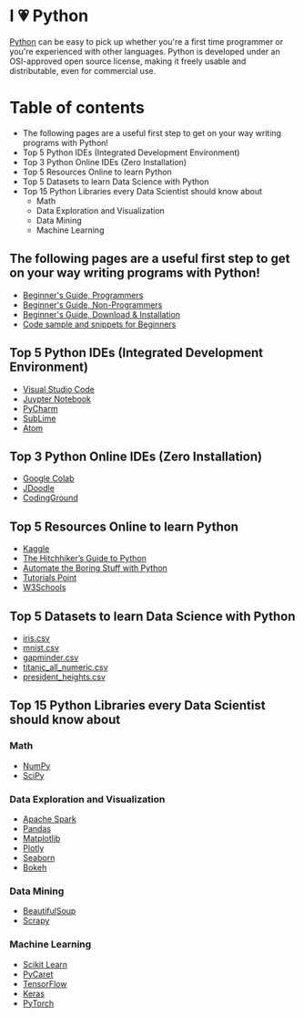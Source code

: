 # I  :heartpulse:  Python
  [Python](https://www.python.org/) can be easy to pick up whether you're a first time programmer or you're experienced with other languages.
Python is developed under an OSI-approved open source license, making it freely usable and distributable, even for commercial use.
# Table of contents
  - The following pages are a useful first step to get on your way writing programs with Python!
  - Top 5 Python IDEs (Integrated Development Environment)
  - Top 3 Python Online IDEs (Zero Installation)
  - Top 5 Resources Online to learn Python
  - Top 5 Datasets to learn Data Science with Python
  - Top 15 Python Libraries every Data Scientist should know about
    * Math
    * Data Exploration and Visualization
    * Data Mining
    * Machine Learning      

## The following pages are a useful first step to get on your way writing programs with Python!
- [ Beginner's Guide, Programmers ](https://wiki.python.org/moin/BeginnersGuide/Programmers)
- [ Beginner's Guide, Non-Programmers ](https://wiki.python.org/moin/BeginnersGuide/NonProgrammers)
- [ Beginner's Guide, Download & Installation ](https://wiki.python.org/moin/BeginnersGuide/Download)
- [ Code sample and snippets for Beginners ](https://wiki.python.org/moin/BeginnersGuide/Examples)

## Top 5 Python IDEs (Integrated Development Environment)
- [ Visual Studio Code ](https://code.visualstudio.com/)
- [ Juypter Notebook ](https://jupyter.org/)
- [ PyCharm ](https://www.jetbrains.com/pycharm/)
- [ SubLime ](https://www.sublimetext.com/)
- [ Atom ](https://atom.io/)

## Top 3 Python Online IDEs (Zero Installation)
- [ Google Colab ](https://colab.research.google.com/)
- [ JDoodle ](https://www.jdoodle.com/python3-programming-online/)
- [ CodingGround ](https://www.tutorialspoint.com/execute_python3_online.php)

## Top 5 Resources Online to learn Python
- [ Kaggle ](https://www.kaggle.com/learn/python)
- [ The Hitchhiker’s Guide to Python ](https://docs.python-guide.org/)
- [ Automate the Boring Stuff with Python ](https://automatetheboringstuff.com/)
- [ Tutorials Point ](https://www.tutorialspoint.com/python/index.htm)
- [ W3Schools ](https://www.w3schools.com/python/)

## Top 5 Datasets to learn Data Science with Python 
- [ iris.csv ](https://github.com/profHajal/datasets/blob/main/iris.csv)
- [ mnist.csv ](https://github.com/profHajal/datasets/blob/main/mnist.csv)
- [ gapminder.csv ](https://github.com/profHajal/datasets/blob/main/gapminder.csv)
- [ titanic_all_numeric.csv ](https://github.com/profHajal/datasets/blob/main/titanic_all_numeric.csv)
- [ president_heights.csv ](https://github.com/profHajal/datasets/blob/main/president_heights.csv)

## Top 15 Python Libraries every Data Scientist should know about
### Math
 - [ NumPy ](https://github.com/numpy/numpy)
 - [ SciPy ](https://github.com/scipy/scipy)
### Data Exploration and Visualization
 - [ Apache Spark ](https://github.com/apache/spark)
 - [ Pandas ](https://github.com/pandas-dev/pandas)
 - [ Matplotlib ](https://github.com/matplotlib/matplotlib)
 - [ Plotly ](https://github.com/plotly/plotly.py)
 - [ Seaborn ](https://github.com/mwaskom/seaborn)
 - [Bokeh](https://github.com/bokeh/bokeh)
### Data Mining
 - [ BeautifulSoup ](https://pypi.org/project/beautifulsoup4/)
 - [ Scrapy ](https://github.com/scrapy/scrapy)
### Machine Learning
 - [ Scikit Learn ](https://github.com/scikit-learn/scikit-learn)
 - [ PyCaret ](https://github.com/pycaret/pycaret)
 - [ TensorFlow ](https://github.com/tensorflow/tensorflow)
 - [ Keras ](https://github.com/keras-team/keras)
 - [ PyTorch ](https://github.com/pytorch/pytorch)

